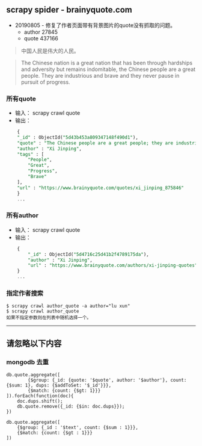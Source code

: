 ## scrapy spider - brainyquote.com

- 20190805 - 修复了作者页面带有背景图片的quote没有抓取的问题。
   - author 27845
   - quote 437166

> 中国人民是伟大的人民。

> The Chinese nation is a great nation that has been through hardships and adversity but remains indomitable, the Chinese people are a great people. They are industrious and brave and they never pause in pursuit of progress.

### 所有quote
- 输入： scrapy crawl quote
- 输出：
```sql
    {
	"_id" : ObjectId("5d43b453a809347148f490d1"),
	"quote" : "The Chinese people are a great people; they are industrious and brave, and they never pause in pursuit of progress.",
	"author" : "Xi Jinping",
	"tags" : [
		"People",
		"Great",
		"Progress",
		"Brave"
	],
	"url" : "https://www.brainyquote.com/quotes/xi_jinping_875846"
    }
    ...
```

### 所有author
- 输入： scrapy crawl quote
- 输出：
```sql
    {
	    "_id" : ObjectId("5d4716c25d41b2f4789175da"),
	    "author" : "Xi Jinping",
	    "url" : "https://www.brainyquote.com/authors/xi-jinping-quotes"
    }
    ...
```

### 指定作者搜索
```
$ scrapy crawl author_quote -a author="lu xun"
$ scrapy crawl author_quote
如果不指定参数则在列表中随机选择一个。
```
----------------
## 请忽略以下内容

### mongodb 去重
```mongo
db.quote.aggregate([
        {$group: {_id: {quote: '$quote', author: '$author'}, count: {$sum: 1}, dups: {$addToSet: '$_id'}}},
        {$match: {count: {$gt: 1}}}
]).forEach(function(doc){
    doc.dups.shift();
    db.quote.remove({_id: {$in: doc.dups}});
})
```

```mongodb 查重
db.quote.aggregate([
    {$group: {_id : '$text', count: {$sum : 1}}},
    {$match: {count: {$gt : 1}}}
])
```
